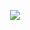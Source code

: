 <body style="width: 100%; heigth: 100%; display:flex; justify-content: center;">

<img src='./src/imgs/logo.png'></img>

</body>
